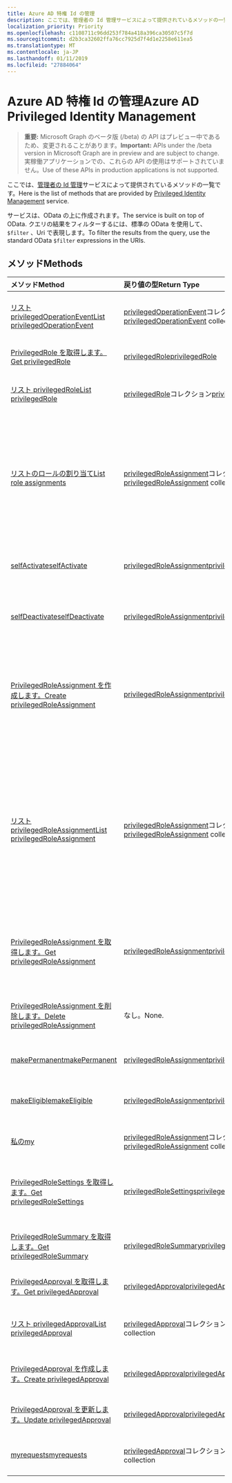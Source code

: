 ```yaml
---
title: Azure AD 特権 Id の管理
description: ここでは、管理者の Id 管理サービスによって提供されているメソッドの一覧です。
localization_priority: Priority
ms.openlocfilehash: c1108711c96dd253f784a418a396ca30507c5f7d
ms.sourcegitcommit: d2b3ca32602ffa76cc7925d7f4d1e2258e611ea5
ms.translationtype: MT
ms.contentlocale: ja-JP
ms.lasthandoff: 01/11/2019
ms.locfileid: "27884064"
---
```

# <a name="azure-ad-privileged-identity-management"></a><span data-ttu-id="af43d-103">Azure AD 特権 Id の管理</span><span class="sxs-lookup"><span data-stu-id="af43d-103">Azure AD Privileged Identity Management</span></span>

> <span data-ttu-id="af43d-104">**重要:** Microsoft Graph のベータ版 (/beta) の API はプレビュー中であるため、変更されることがあります。</span><span class="sxs-lookup"><span data-stu-id="af43d-104">**Important:** APIs under the /beta version in Microsoft Graph are in preview and are subject to change.</span></span> <span data-ttu-id="af43d-105">実稼働アプリケーションでの、これらの API の使用はサポートされていません。</span><span class="sxs-lookup"><span data-stu-id="af43d-105">Use of these APIs in production applications is not supported.</span></span>

<span data-ttu-id="af43d-106">ここでは、[管理者の Id 管理](https://azure.microsoft.com/en-us/documentation/articles/active-directory-privileged-identity-management-configure/)サービスによって提供されているメソッドの一覧です。</span><span class="sxs-lookup"><span data-stu-id="af43d-106">Here is the list of methods that are provided by [Privileged Identity Management](https://azure.microsoft.com/en-us/documentation/articles/active-directory-privileged-identity-management-configure/) service.</span></span>

<span data-ttu-id="af43d-107">サービスは、OData の上に作成されます。</span><span class="sxs-lookup"><span data-stu-id="af43d-107">The service is built on top of OData.</span></span> <span data-ttu-id="af43d-108">クエリの結果をフィルターするには、標準の OData を使用して、 ``$filter`` 、Uri で表現します。</span><span class="sxs-lookup"><span data-stu-id="af43d-108">To filter the results from the query, use the standard OData ``$filter`` expressions in the URIs.</span></span>

## <a name="methods"></a><span data-ttu-id="af43d-109">メソッド</span><span class="sxs-lookup"><span data-stu-id="af43d-109">Methods</span></span>

| <span data-ttu-id="af43d-110">メソッド</span><span class="sxs-lookup"><span data-stu-id="af43d-110">Method</span></span>           | <span data-ttu-id="af43d-111">戻り値の型</span><span class="sxs-lookup"><span data-stu-id="af43d-111">Return Type</span></span>    |<span data-ttu-id="af43d-112">説明</span><span class="sxs-lookup"><span data-stu-id="af43d-112">Description</span></span>|
|:---------------|:--------|:----------|
|[<span data-ttu-id="af43d-113">リスト privilegedOperationEvent</span><span class="sxs-lookup"><span data-stu-id="af43d-113">List privilegedOperationEvent</span></span>](../api/privilegedoperationevent-list.md) | <span data-ttu-id="af43d-114">[privilegedOperationEvent](privilegedoperationevent.md)コレクション</span><span class="sxs-lookup"><span data-stu-id="af43d-114">[privilegedOperationEvent](privilegedoperationevent.md) collection</span></span> |<span data-ttu-id="af43d-115">PrivilegedOperationEvent オブジェクトのコレクションを取得します。</span><span class="sxs-lookup"><span data-stu-id="af43d-115">Get privilegedOperationEvent object collection.</span></span> |
|[<span data-ttu-id="af43d-116">PrivilegedRole を取得します。</span><span class="sxs-lookup"><span data-stu-id="af43d-116">Get privilegedRole</span></span>](../api/privilegedrole-get.md) |[<span data-ttu-id="af43d-117">privilegedRole</span><span class="sxs-lookup"><span data-stu-id="af43d-117">privilegedRole</span></span>](privilegedrole.md)| <span data-ttu-id="af43d-118">PrivilegedRole オブジェクトを取得します。</span><span class="sxs-lookup"><span data-stu-id="af43d-118">Get a privilegedRole object.</span></span>|
|[<span data-ttu-id="af43d-119">リスト privilegedRole</span><span class="sxs-lookup"><span data-stu-id="af43d-119">List privilegedRole</span></span>](../api/privilegedrole-list.md) | <span data-ttu-id="af43d-120">[privilegedRole](privilegedrole.md)コレクション</span><span class="sxs-lookup"><span data-stu-id="af43d-120">[privilegedRole](privilegedrole.md) collection</span></span> |<span data-ttu-id="af43d-121">PrivilegedRole オブジェクトのコレクションを取得します。</span><span class="sxs-lookup"><span data-stu-id="af43d-121">Get privilegedRole object collection.</span></span> |
|[<span data-ttu-id="af43d-122">リストのロールの割り当て</span><span class="sxs-lookup"><span data-stu-id="af43d-122">List role assignments</span></span>](../api/privilegedrole-list-assignments.md) | <span data-ttu-id="af43d-123">[privilegedRoleAssignment](privilegedroleassignment.md)コレクション</span><span class="sxs-lookup"><span data-stu-id="af43d-123">[privilegedRoleAssignment](privilegedroleassignment.md) collection</span></span> |<span data-ttu-id="af43d-124">特定のロールの privilegedRoleAssignment コレクションを取得します。</span><span class="sxs-lookup"><span data-stu-id="af43d-124">Get privilegedRoleAssignment collection for the particular role.</span></span> <span data-ttu-id="af43d-125">各 privilegedRoleAssignment は、ユーザーに役割の割り当てを表します。</span><span class="sxs-lookup"><span data-stu-id="af43d-125">Each privilegedRoleAssignment represents a role assignment to a user.</span></span>|
|[<span data-ttu-id="af43d-126">selfActivate</span><span class="sxs-lookup"><span data-stu-id="af43d-126">selfActivate</span></span>](../api/privilegedrole-selfactivate.md) | [<span data-ttu-id="af43d-127">privilegedRoleAssignment</span><span class="sxs-lookup"><span data-stu-id="af43d-127">privilegedRoleAssignment</span></span>](privilegedroleassignment.md) |<span data-ttu-id="af43d-128">リクエスターに割り当てられているロールをアクティブにします。</span><span class="sxs-lookup"><span data-stu-id="af43d-128">Activate the role that is assigned to the requestor.</span></span>|
|[<span data-ttu-id="af43d-129">selfDeactivate</span><span class="sxs-lookup"><span data-stu-id="af43d-129">selfDeactivate</span></span>](../api/privilegedrole-selfdeactivate.md) | [<span data-ttu-id="af43d-130">privilegedRoleAssignment</span><span class="sxs-lookup"><span data-stu-id="af43d-130">privilegedRoleAssignment</span></span>](privilegedroleassignment.md) |<span data-ttu-id="af43d-131">リクエスターに割り当てられているロールを非アクティブ化します。</span><span class="sxs-lookup"><span data-stu-id="af43d-131">Deactivate the role that is assigned to the requestor.</span></span>|
|[<span data-ttu-id="af43d-132">PrivilegedRoleAssignment を作成します。</span><span class="sxs-lookup"><span data-stu-id="af43d-132">Create privilegedRoleAssignment</span></span>](../api/privilegedroleassignment-post-privilegedroleassignments.md) |[<span data-ttu-id="af43d-133">privilegedRoleAssignment</span><span class="sxs-lookup"><span data-stu-id="af43d-133">privilegedRoleAssignment</span></span>](privilegedroleassignment.md)| <span data-ttu-id="af43d-134">PrivilegedRoleAssignments コレクションへの投稿には、新しい privilegedRoleAssignment (ロールの割り当て) を作成します。</span><span class="sxs-lookup"><span data-stu-id="af43d-134">Create a new privilegedRoleAssignment (role assignment) by posting to the privilegedRoleAssignments collection.</span></span>|
|[<span data-ttu-id="af43d-135">リスト privilegedRoleAssignment</span><span class="sxs-lookup"><span data-stu-id="af43d-135">List privilegedRoleAssignment</span></span>](../api/privilegedroleassignment-list.md) | <span data-ttu-id="af43d-136">[privilegedRoleAssignment](privilegedroleassignment.md)コレクション</span><span class="sxs-lookup"><span data-stu-id="af43d-136">[privilegedRoleAssignment](privilegedroleassignment.md) collection</span></span> |<span data-ttu-id="af43d-137">PrivilegedRoleAssignment オブジェクトのコレクションを取得します。</span><span class="sxs-lookup"><span data-stu-id="af43d-137">Get privilegedRoleAssignment object collection.</span></span> <span data-ttu-id="af43d-138">コレクションには、組織のすべてのロールの割り当てが含まれています。</span><span class="sxs-lookup"><span data-stu-id="af43d-138">The collection contains all role assignments for the organization.</span></span> <span data-ttu-id="af43d-139">各 privilegedRoleAssignment は、ユーザーに役割の割り当てを表します。</span><span class="sxs-lookup"><span data-stu-id="af43d-139">Each privilegedRoleAssignment represents a role assignment to a user.</span></span> |
|[<span data-ttu-id="af43d-140">PrivilegedRoleAssignment を取得します。</span><span class="sxs-lookup"><span data-stu-id="af43d-140">Get privilegedRoleAssignment</span></span>](../api/privilegedroleassignment-get.md) | [<span data-ttu-id="af43d-141">privilegedRoleAssignment</span><span class="sxs-lookup"><span data-stu-id="af43d-141">privilegedRoleAssignment</span></span>](privilegedroleassignment.md)|<span data-ttu-id="af43d-142">指定した割り当ての id を持つ privilegedRoleAssignment オブジェクトを取得します。</span><span class="sxs-lookup"><span data-stu-id="af43d-142">Get privilegedRoleAssignment object with the specified assignment id.</span></span> |
|[<span data-ttu-id="af43d-143">PrivilegedRoleAssignment を削除します。</span><span class="sxs-lookup"><span data-stu-id="af43d-143">Delete privilegedRoleAssignment</span></span>](../api/privilegedroleassignment-delete.md) | <span data-ttu-id="af43d-144">なし。</span><span class="sxs-lookup"><span data-stu-id="af43d-144">None.</span></span> |<span data-ttu-id="af43d-145">PrivilegedRoleAssignment オブジェクトを削除します。</span><span class="sxs-lookup"><span data-stu-id="af43d-145">Delete privilegedRoleAssignment object.</span></span> |
|[<span data-ttu-id="af43d-146">makePermanent</span><span class="sxs-lookup"><span data-stu-id="af43d-146">makePermanent</span></span>](../api/privilegedroleassignment-makepermanent.md) | [<span data-ttu-id="af43d-147">privilegedRoleAssignment</span><span class="sxs-lookup"><span data-stu-id="af43d-147">privilegedRoleAssignment</span></span>](privilegedroleassignment.md) |<span data-ttu-id="af43d-148">として永続的な役割の割り当てを確認します。</span><span class="sxs-lookup"><span data-stu-id="af43d-148">Make the role assignment as permanent.</span></span> |
|[<span data-ttu-id="af43d-149">makeEligible</span><span class="sxs-lookup"><span data-stu-id="af43d-149">makeEligible</span></span>](../api/privilegedroleassignment-makeeligible.md) | [<span data-ttu-id="af43d-150">privilegedRoleAssignment</span><span class="sxs-lookup"><span data-stu-id="af43d-150">privilegedRoleAssignment</span></span>](privilegedroleassignment.md) |<span data-ttu-id="af43d-151">対象となるように、役割の割り当てを確認します。</span><span class="sxs-lookup"><span data-stu-id="af43d-151">Make the role assignment as eligible.</span></span> |
|[<span data-ttu-id="af43d-152">私の</span><span class="sxs-lookup"><span data-stu-id="af43d-152">my</span></span>](../api/privilegedroleassignment-my.md) | <span data-ttu-id="af43d-153">[privilegedRoleAssignment](privilegedroleassignment.md)コレクション</span><span class="sxs-lookup"><span data-stu-id="af43d-153">[privilegedRoleAssignment](privilegedroleassignment.md) collection</span></span>|<span data-ttu-id="af43d-154">要求側のロールの割り当てを取得します。</span><span class="sxs-lookup"><span data-stu-id="af43d-154">Get the requestor's role assignments.</span></span> |
|[<span data-ttu-id="af43d-155">PrivilegedRoleSettings を取得します。</span><span class="sxs-lookup"><span data-stu-id="af43d-155">Get privilegedRoleSettings</span></span>](../api/privilegedrolesettings-get.md) | [<span data-ttu-id="af43d-156">privilegedRoleSettings</span><span class="sxs-lookup"><span data-stu-id="af43d-156">privilegedRoleSettings</span></span>](../resources/privilegedrolesettings.md)|<span data-ttu-id="af43d-157">PrivilegedRoleSettings オブジェクトのプロパティを取得します。</span><span class="sxs-lookup"><span data-stu-id="af43d-157">Retrieve the properties of privilegedRoleSettings object.</span></span> |
|[<span data-ttu-id="af43d-158">PrivilegedRoleSummary を取得します。</span><span class="sxs-lookup"><span data-stu-id="af43d-158">Get privilegedRoleSummary</span></span>](../api/privilegedrolesummary-get.md) | [<span data-ttu-id="af43d-159">privilegedRoleSummary</span><span class="sxs-lookup"><span data-stu-id="af43d-159">privilegedRoleSummary</span></span>](../resources/privilegedrolesummary.md)|<span data-ttu-id="af43d-160">PrivilegedRoleSummary オブジェクトを取得します。</span><span class="sxs-lookup"><span data-stu-id="af43d-160">Retrieve the privilegedRoleSummary object.</span></span> |
|[<span data-ttu-id="af43d-161">PrivilegedApproval を取得します。</span><span class="sxs-lookup"><span data-stu-id="af43d-161">Get privilegedApproval</span></span>](../api/privilegedapproval-get.md) |[<span data-ttu-id="af43d-162">privilegedApproval</span><span class="sxs-lookup"><span data-stu-id="af43d-162">privilegedApproval</span></span>](privilegedapproval.md)| <span data-ttu-id="af43d-163">PrivilegedApproval オブジェクトを取得します。</span><span class="sxs-lookup"><span data-stu-id="af43d-163">Get a privilegedApproval object.</span></span>|
|[<span data-ttu-id="af43d-164">リスト privilegedApproval</span><span class="sxs-lookup"><span data-stu-id="af43d-164">List privilegedApproval</span></span>](../api/privilegedapproval-list.md) | <span data-ttu-id="af43d-165">[privilegedApproval](privilegedapproval.md)コレクション</span><span class="sxs-lookup"><span data-stu-id="af43d-165">[privilegedApproval](privilegedapproval.md) collection</span></span> |<span data-ttu-id="af43d-166">PrivilegedApproval オブジェクトのコレクションを取得します。</span><span class="sxs-lookup"><span data-stu-id="af43d-166">Get privilegedApproval object collection.</span></span> |
|[<span data-ttu-id="af43d-167">PrivilegedApproval を作成します。</span><span class="sxs-lookup"><span data-stu-id="af43d-167">Create privilegedApproval</span></span>](../api/privilegedapproval-post-privilegedapproval.md) | [<span data-ttu-id="af43d-168">privilegedApproval</span><span class="sxs-lookup"><span data-stu-id="af43d-168">privilegedApproval</span></span>](privilegedapproval.md)    |<span data-ttu-id="af43d-169">PrivilegedApproval オブジェクトを作成します。</span><span class="sxs-lookup"><span data-stu-id="af43d-169">Create privilegedApproval object.</span></span> |
|[<span data-ttu-id="af43d-170">PrivilegedApproval を更新します。</span><span class="sxs-lookup"><span data-stu-id="af43d-170">Update privilegedApproval</span></span>](../api/privilegedapproval-update.md) | [<span data-ttu-id="af43d-171">privilegedApproval</span><span class="sxs-lookup"><span data-stu-id="af43d-171">privilegedApproval</span></span>](privilegedapproval.md) |<span data-ttu-id="af43d-172">PrivilegedApproval オブジェクトを更新します。</span><span class="sxs-lookup"><span data-stu-id="af43d-172">Update privilegedApproval object.</span></span> |
|[<span data-ttu-id="af43d-173">myrequests</span><span class="sxs-lookup"><span data-stu-id="af43d-173">myrequests</span></span>](../api/privilegedapproval-myrequests.md) | <span data-ttu-id="af43d-174">[privilegedApproval](privilegedapproval.md)コレクション</span><span class="sxs-lookup"><span data-stu-id="af43d-174">[privilegedApproval](privilegedapproval.md) collection</span></span>|<span data-ttu-id="af43d-175">要求側の承認の要求を取得します。</span><span class="sxs-lookup"><span data-stu-id="af43d-175">Get the requestor's approval requests.</span></span> |

<!-- uuid: 8fcb5dbc-d5aa-4681-8e31-b001d5168d79
2015-10-25 14:57:30 UTC -->
<!-- {
  "type": "#page.annotation",
  "description": "Service root",
  "keywords": "",
  "section": "documentation",
  "tocPath": ""
}-->
